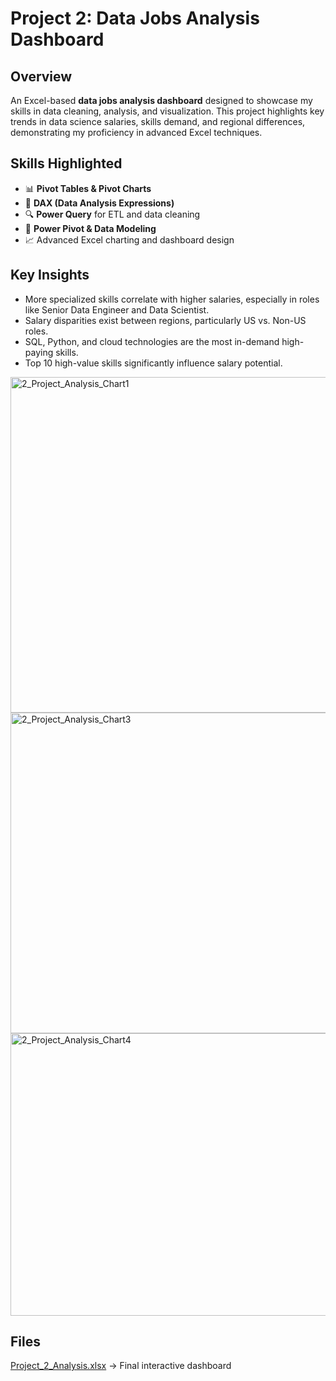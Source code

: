 # Project 2: Data Jobs Analysis Dashboard


## Overview
An Excel-based **data jobs analysis dashboard** designed to showcase my skills in data cleaning, analysis, and visualization. This project highlights key trends in data science salaries, skills demand, and regional differences, demonstrating my proficiency in advanced Excel techniques.

## Skills Highlighted
- 📊 **Pivot Tables & Pivot Charts**
- 🧮 **DAX (Data Analysis Expressions)**
- 🔍 **Power Query** for ETL and data cleaning
- 💪 **Power Pivot & Data Modeling**
- 📈 Advanced Excel charting and dashboard design

## Key Insights
- More specialized skills correlate with higher salaries, especially in roles like Senior Data Engineer and Data Scientist.
- Salary disparities exist between regions, particularly US vs. Non-US roles.
- SQL, Python, and cloud technologies are the most in-demand high-paying skills.
- Top 10 high-value skills significantly influence salary potential.
<img width="874" height="537" alt="2_Project_Analysis_Chart1" src="https://github.com/user-attachments/assets/af96eba2-612d-4ba0-b62d-8ebaab941d4b" />
<img width="759" height="513" alt="2_Project_Analysis_Chart3" src="https://github.com/user-attachments/assets/d8762b43-3009-4184-80f5-bc1a9ed3689c" />
<img width="862" height="452" alt="2_Project_Analysis_Chart4" src="https://github.com/user-attachments/assets/7dd4bf73-05d1-4e82-88f6-389a11277b23" />

## Files
[Project_2_Analysis.xlsx](Second_Project_PowerPivot_DAX/Second_Project_PowerPivot_DAX.xlsx) → Final interactive dashboard


